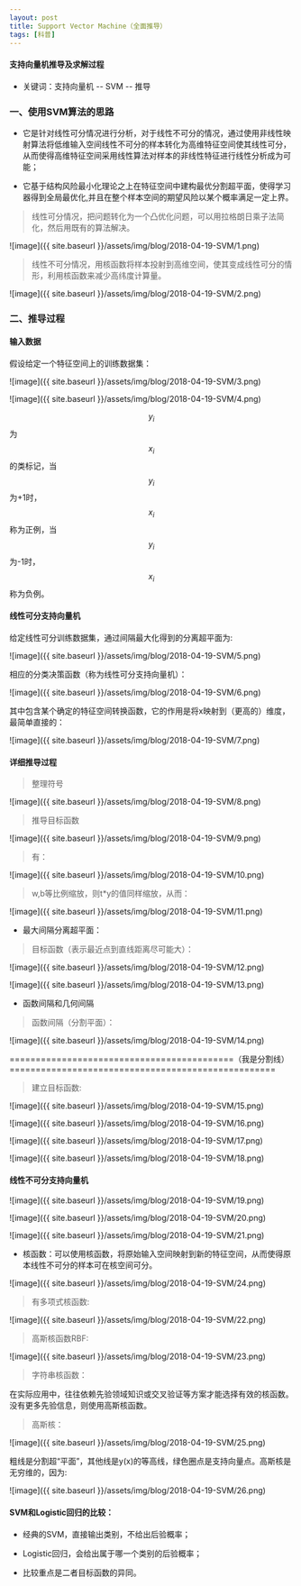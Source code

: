 ```yaml
---
layout: post
title: Support Vector Machine（全面推导）
tags: [科普]
---
```

#### 支持向量机推导及求解过程

* 关键词：支持向量机 -- SVM -- 推导

### 一、使用SVM算法的思路

* 它是针对线性可分情况进行分析，对于线性不可分的情况，通过使用非线性映射算法将低维输入空间线性不可分的样本转化为高维特征空间使其线性可分，从而使得高维特征空间采用线性算法对样本的非线性特征进行线性分析成为可能；

* 它基于结构风险最小化理论之上在特征空间中建构最优分割超平面，使得学习器得到全局最优化,并且在整个样本空间的期望风险以某个概率满足一定上界。

> 线性可分情况，把问题转化为一个凸优化问题，可以用拉格朗日乘子法简化，然后用既有的算法解决。

![image]({{ site.baseurl }}/assets/img/blog/2018-04-19-SVM/1.png)

> 线性不可分情况，用核函数将样本投射到高维空间，使其变成线性可分的情形，利用核函数来减少高纬度计算量。

![image]({{ site.baseurl }}/assets/img/blog/2018-04-19-SVM/2.png)

### 二、推导过程

#### 输入数据

假设给定一个特征空间上的训练数据集：

![image]({{ site.baseurl }}/assets/img/blog/2018-04-19-SVM/3.png)

![image]({{ site.baseurl }}/assets/img/blog/2018-04-19-SVM/4.png)

$$y_{i}$$为$$x_{i}$$的类标记，当$$y_{i}$$为+1时，$$x_{i}$$称为正例，当$$y_{i}$$为-1时，$$x_{i}$$称为负例。

#### 线性可分支持向量机

给定线性可分训练数据集，通过间隔最大化得到的分离超平面为:

![image]({{ site.baseurl }}/assets/img/blog/2018-04-19-SVM/5.png)

相应的分类决策函数（称为线性可分支持向量机）：

![image]({{ site.baseurl }}/assets/img/blog/2018-04-19-SVM/6.png)

其中包含某个确定的特征空间转换函数，它的作用是将x映射到（更高的）维度，最简单直接的：

![image]({{ site.baseurl }}/assets/img/blog/2018-04-19-SVM/7.png)

#### 详细推导过程

> 整理符号

![image]({{ site.baseurl }}/assets/img/blog/2018-04-19-SVM/8.png)

> 推导目标函数

![image]({{ site.baseurl }}/assets/img/blog/2018-04-19-SVM/9.png)

> 有：

![image]({{ site.baseurl }}/assets/img/blog/2018-04-19-SVM/10.png)

> w,b等比例缩放，则t*y的值同样缩放，从而：

![image]({{ site.baseurl }}/assets/img/blog/2018-04-19-SVM/11.png)

* 最大间隔分离超平面：

> 目标函数（表示最近点到直线距离尽可能大）：

![image]({{ site.baseurl }}/assets/img/blog/2018-04-19-SVM/12.png)

![image]({{ site.baseurl }}/assets/img/blog/2018-04-19-SVM/13.png)

* 函数间隔和几何间隔

> 函数间隔（分割平面）：

![image]({{ site.baseurl }}/assets/img/blog/2018-04-19-SVM/14.png)

===========================================（我是分割线）===================================================

> 建立目标函数:

![image]({{ site.baseurl }}/assets/img/blog/2018-04-19-SVM/15.png)

![image]({{ site.baseurl }}/assets/img/blog/2018-04-19-SVM/16.png)

![image]({{ site.baseurl }}/assets/img/blog/2018-04-19-SVM/17.png)

![image]({{ site.baseurl }}/assets/img/blog/2018-04-19-SVM/18.png)

#### 线性不可分支持向量机

![image]({{ site.baseurl }}/assets/img/blog/2018-04-19-SVM/19.png)

![image]({{ site.baseurl }}/assets/img/blog/2018-04-19-SVM/20.png)

![image]({{ site.baseurl }}/assets/img/blog/2018-04-19-SVM/21.png)

* 核函数：可以使用核函数，将原始输入空间映射到新的特征空间，从而使得原本线性不可分的样本可在核空间可分。

![image]({{ site.baseurl }}/assets/img/blog/2018-04-19-SVM/24.png)

> 有多项式核函数:

![image]({{ site.baseurl }}/assets/img/blog/2018-04-19-SVM/22.png)

> 高斯核函数RBF:

![image]({{ site.baseurl }}/assets/img/blog/2018-04-19-SVM/23.png)

> 字符串核函数：



在实际应用中，往往依赖先验领域知识或交叉验证等方案才能选择有效的核函数。没有更多先验信息，则使用高斯核函数。

> 高斯核：

![image]({{ site.baseurl }}/assets/img/blog/2018-04-19-SVM/25.png)

粗线是分割超“平面”，其他线是y(x)的等高线，绿色圈点是支持向量点。高斯核是无穷维的，因为:

![image]({{ site.baseurl }}/assets/img/blog/2018-04-19-SVM/26.png)

#### SVM和Logistic回归的比较：

* 经典的SVM，直接输出类别，不给出后验概率；

* Logistic回归，会给出属于哪一个类别的后验概率；

* 比较重点是二者目标函数的异同。

